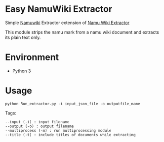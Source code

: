 # Easy NamuWiki Extractor 
Simple [Namuwiki](namu.wiki) Extractor extension of [Namu Wiki Extractor](https://github.com/hyeon0145/namu-wiki-extractor)

This module strips the namu mark from a namu wiki document and extracts its plain text only.

# Environment
- Python 3

# Usage
`python Run_extractor.py -i input_json_file -o outputfile_name`

Tags:

```
--input (-i) : input filename
--output (-o) : output filename
--multiprocess (-m) : run multiprocessing module
--title (-t) : include titles of documents while extracting
```

